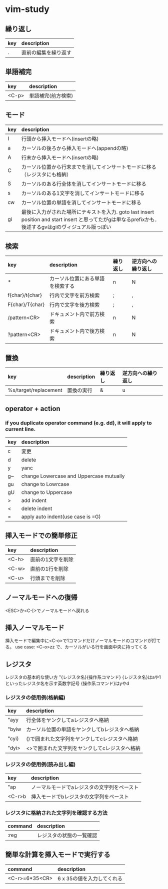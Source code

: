 # vim-study

## 繰り返し

| key | description |
|:---|:---|
|.|直前の編集を繰り返す|

## 単語補完

| key | description |
|:---|:---|
|\<C-p\>|単語補完(前方検索)|

## モード

| key | description |
|:---|:---|
|I|行頭から挿入モードへ(insertの略)|
|a|カーソルの後ろから挿入モードへ(appendの略)|
|A|行末から挿入モードへ(insertの略)|
|C|カーソル位置から行末までを消してインサートモードに移る（レジスタにも格納）|
|S|カーソルのある行全体を消してインサートモードに移る|
|s|カーソルのある1文字を消してインサートモードに移る|
|cw|カーソル位置の単語を消してインサートモードに移る|
|gi|最後に入力がされた場所にテキストを入力. goto last insert position and start insert と思ってたがgは単なるprefixかも．後述するgvはgiのヴィジュアル版っぽい|

## 検索

| key | description | 繰り返し | 逆方向への繰り返し |
|:---|:---|:---|:---|
|\*|カーソル位置にある単語を検索する|n|N|
|f{char}/t{char}|行内で文字を前方検索|;|,|
|F{char}/T{char}|行内で文字を後方検索|;|,|
|/pattern\<CR\>|ドキュメント内で前方検索|n|N|
|?pattern\<CR\>|ドキュメント内で後方検索|n|N|

## 置換

| key | description | 繰り返し | 逆方向への繰り返し |
|:---|:---|:---|:---|
|%s/target/replacement|置換の実行|&|u|

## operator + action
### if you duplicate operator command (e.g. dd), it will apply to current line.

| key | description | 
|:---|:---|
|c|変更|
|d|delete|
|y|yanc|
|g~|change Lowercase and Uppercase mutually|
|gu|change to Lowrcase|
|gU|change to Uppercase|
|>|add indent|
|<|delete indent|
|=|apply auto indent(use case is =G)|

## 挿入モードでの簡単修正

| key | description | 
|:---|:---|
|\<C-h\>|直前の1文字を削除|
|\<C-w\>|直前の1行を削除|
|\<C-u\>|行頭までを削除|

## ノーマルモードへの復帰

\<ESC\>か\<C-[\>でノーマルモードへ戻れる

## 挿入ノーマルモード

挿入モードで編集中に\<C-o\>で1コマンドだけノーマルモードのコマンドが打てる。
use case: \<C-o\>zz で、カーソルがいる行を画面中央に持ってくる

## レジスタ

レジスタの基本的な使い方
"{レジスタ名}{操作系コマンド}
{レジスタ名}はaや1といったレジスタ名を示す英数字記号
{操作系コマンド}はyやd

### レジスタの使用例(格納編)

| key | description | 
|:---|:---|
|"ayy|行全体をヤンクしてaレジスタへ格納|
|"byiw|カーソル位置の単語をヤンクしてbレジスタへ格納|
|"cyi)|()で囲まれた文字列をヤンクしてcレジスタへ格納|
|"dyi>|<>で囲まれた文字列をヤンクしてcレジスタへ格納|

### レジスタの使用例(読み出し編)

| key | description | 
|:---|:---|
|"ap|ノーマルモードでaレジスタの文字列をペースト|
|\<C-r\>b|挿入モードでbレジスタの文字列をペースト|

### レジスタに格納された文字列を確認する方法

| command | description | 
|:---|:---|
|:reg|レジスタの状態の一覧確認|

## 簡単な計算を挿入モードで実行する

| command | description | 
|:---|:---|
|\<C-r\>=6\*35\<CR\>|6 x 35の値を入力してくれる|
